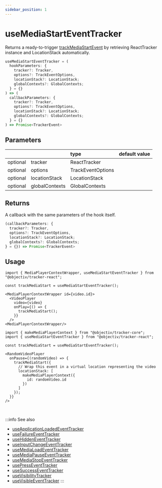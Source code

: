 ```yaml
---
sidebar_position: 1
---
```

# useMediaStartEventTracker

Returns a ready-to-trigger [trackMediaStartEvent](/tracking/react/api-reference/eventTrackers/trackMediaStartEvent.md) by retrieving ReactTracker instance and LocationStack automatically.

```ts
useMediaStartEventTracker = (
  hookParameters: {
    tracker?: Tracker,
    options?: TrackEventOptions,
    locationStack?: LocationStack;
    globalContexts?: GlobalContexts;
  } = {}
) => (
  callbackParameters: {
    tracker?: Tracker,
    options?: TrackEventOptions,
    locationStack?: LocationStack;
    globalContexts?: GlobalContexts;
  } = {}
) => Promise<TrackerEvent>
```

## Parameters
|          |                | type              | default value |
|:--------:|:---------------|:------------------|:--------------|
| optional | tracker        | ReactTracker      |               |
| optional | options        | TrackEventOptions |               |
| optional | locationStack  | LocationStack     |               |
| optional | globalContexts | GlobalContexts    |               |

## Returns
A callback with the same parameters of the hook itself.

```ts
(callbackParameters: {
  tracker?: Tracker,
  options?: TrackEventOptions,
  locationStack?: LocationStack;
  globalContexts?: GlobalContexts;
} = {}) => Promise<TrackerEvent>
```

## Usage
```tsx title="Scenario: declaratively wrapping a third party media player with callbacks"
import { MediaPlayerContextWrapper, useMediaStartEventTracker } from "@objectiv/tracker-react";

const trackMediaStart = useMediaStartEventTracker();

<MediaPlayerContextWrapper id={video.id}>
  <VideoPlayer
    video={video}
    onPlay={() => {
      trackMediaStart();
    }}
  />
<MediaPlayerContextWrapper/>
```

```tsx title="Scenario: virtual location wrapper"
import { makeMediaPlayerContext } from "@objectiv/tracker-core";
import { useMediaStartEventTracker } from "@objectiv/tracker-react";

const trackMediaStart = useMediaStartEventTracker();

<RandomVideoPlayer
  onPause={(randomVideo) => {
    trackMediaStart({
      // Wrap this event in a virtual location representing the video
      locationStack: [
        makeMediaPlayerContext({
          id: randomVideo.id
        })
      ]
    });
  }}
/>
```

<br />

:::info See also
- [useApplicationLoadedEventTracker](/tracking/react/api-reference/eventTrackers/useApplicationLoadedEventTracker.md)
- [useFailureEventTracker](/tracking/react/api-reference/eventTrackers/useFailureEventTracker.md)
- [useHiddenEventTracker](/tracking/react/api-reference/eventTrackers/useHiddenEventTracker.md)
- [useInputChangeEventTracker](/tracking/react/api-reference/eventTrackers/useInputChangeEventTracker.md)
- [useMediaLoadEventTracker](/tracking/react/api-reference/eventTrackers/useMediaLoadEventTracker.md)
- [useMediaPauseEventTracker](/tracking/react/api-reference/eventTrackers/useMediaPauseEventTracker.md)
- [useMediaStopEventTracker](/tracking/react/api-reference/eventTrackers/useMediaStopEventTracker.md)
- [usePressEventTracker](/tracking/react/api-reference/eventTrackers/usePressEventTracker.md)
- [useSuccessEventTracker](/tracking/react/api-reference/eventTrackers/useSuccessEventTracker.md)
- [useVisibilityTracker](/tracking/react/api-reference/eventTrackers/useVisibilityTracker.md)
- [useVisibleEventTracker](/tracking/react/api-reference/eventTrackers/useVisibleEventTracker.md)
:::
